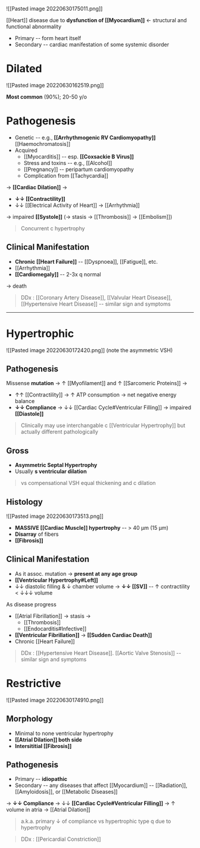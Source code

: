 ![[Pasted image 20220630175011.png]]

[[Heart]] disease due to **dysfunction of [[Myocardium]]** ← structural and functional abnormality
- Primary -- form heart itself
- Secondary -- cardiac manifestation of some systemic disorder

# Dilated

![[Pasted image 20220630162519.png]]

**Most common** (90%); 20-50 y/o 

# Pathogenesis
- Genetic -- e.g., **[[Arrhythmogenic RV Cardiomyopathy]]** [[Haemochromatosis]]
- Acquired
	- [[Myocarditis]] -- esp. **[[Coxsackie B Virus]]**
	- Stress and toxins -- e.g., [[Alcohol]]
	- [[Pregnancy]] -- peripartum cardiomyopathy
	- Complication from [[Tachycardia]]

→ **[[Cardiac Dilation]]** → 
- **↓↓ [[Contractility]]**
- ↓↓ [[Electrical Activity of Heart]] → [[Arrhythmia]]

→ impaired **[[Systole]]** (→ stasis → [[Thrombosis]] → [[Embolism]])

> Concurrent c hypertrophy

## Clinical Manifestation
- **Chronic [[Heart Failure]]** -- [[Dyspnoea]], [[Fatigue]], etc.
- [[Arrhythmia]]
- **[[Cardiomegaly]]** -- 2-3x q normal

→ death

> DDx : [[Coronary Artery Disease]], [[Valvular Heart Disease]], [[Hypertensive Heart Disease]] -- similar sign and symptoms

---

# Hypertrophic

![[Pasted image 20220630172420.png]]
(note the asymmetric VSH)

## Pathogenesis
Missense **mutation** → ↑ [[Myofilament]] and ↑ [[Sarcomeric Proteins]] →
- ↑↑ [[Contractility]] → ↑ ATP consumption → net negative energy balance
- **↓↓ Compliance** → ↓↓ [[Cardiac Cycle#Ventricular Filling]] → impaired **[[Diastole]]**

> Clinically may use interchangable c [[Ventricular Hypertrophy]] but actually different pathologically 


## Gross
- **Asymmetric Septal Hypertrophy**
- Usually **s ventricular dilation**

> vs compensational VSH equal thickening and c dilation

## Histology

![[Pasted image 20220630173513.png]]

- **MASSIVE [[Cardiac Muscle]] hypertrophy** -- > 40 μm (15 μm)
- **Disarray** of fibers
- **[[Fibrosis]]**

## Clinical Manifestation
- As it assoc. mutation → **present at any age group**
- **[[Ventricular Hypertrophy#Left]]**
- ↓↓ diastolic filling & ↓ chamber volume → **↓↓ [[SV]]** -- ↑ contractility < ↓↓↓ volume  

As disease progress
- [[Atrial Fibrillation]] → stasis →
	- [[Thrombosis]]
	- [[Endocarditis#Infective]]
- **[[Ventricular Fibrillation]]** → **[[Sudden Cardiac Death]]**
- Chronic [[Heart Failure]]

> DDx : [[Hypertensive Heart Disease]]. [[Aortic Valve Stenosis]] -- similar sign and symptoms

# Restrictive

![[Pasted image 20220630174910.png]]

## Morphology
- Minimal to none ventricular hypertrophy
- **[[Atrial Dilation]] both side**
- **Intersititial [[Fibrosis]]**

## Pathogenesis
- Primary -- **idiopathic**
- Secondary -- any diseases that affect [[Myocardium]] -- [[Radiation]], [[Amyloidosis]], or [[Metabolic Diseases]]

→ **↓↓ Compliance** → ↓↓ **[[Cardiac Cycle#Ventricular Filling]]** → ↑ volume in atria → [[Atrial Dilation]]

> a.k.a. primary ↓ of compliance vs hypertrophic type q due to hypertrophy

> DDx : [[Pericardial Constriction]]